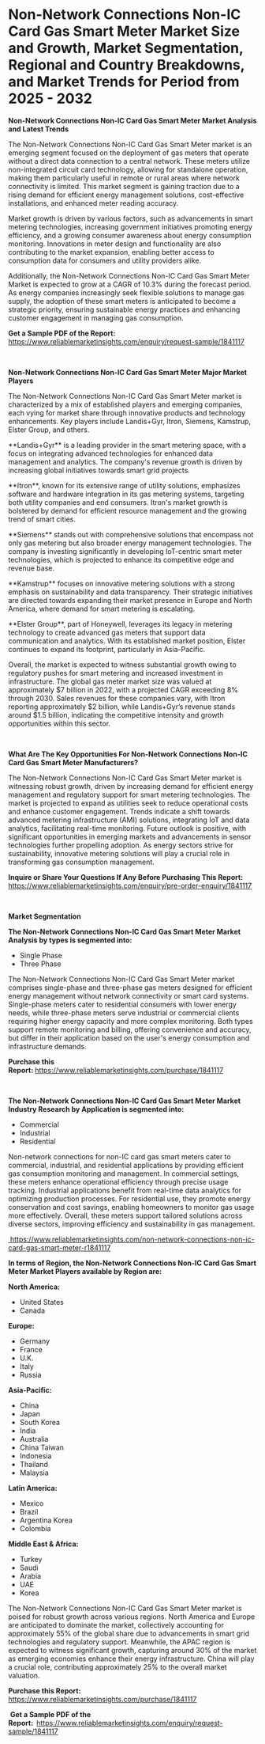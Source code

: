 <p><h1>Non-Network Connections Non-IC Card Gas Smart Meter Market Size and Growth, Market Segmentation, Regional and Country Breakdowns, and Market Trends for Period from 2025 -  2032</h1></p><p><strong>Non-Network Connections Non-IC Card Gas Smart Meter Market Analysis and Latest Trends</strong></p>
<p><p>The Non-Network Connections Non-IC Card Gas Smart Meter market is an emerging segment focused on the deployment of gas meters that operate without a direct data connection to a central network. These meters utilize non-integrated circuit card technology, allowing for standalone operation, making them particularly useful in remote or rural areas where network connectivity is limited. This market segment is gaining traction due to a rising demand for efficient energy management solutions, cost-effective installations, and enhanced meter reading accuracy.</p><p>Market growth is driven by various factors, such as advancements in smart metering technologies, increasing government initiatives promoting energy efficiency, and a growing consumer awareness about energy consumption monitoring. Innovations in meter design and functionality are also contributing to the market expansion, enabling better access to consumption data for consumers and utility providers alike.</p><p>Additionally, the Non-Network Connections Non-IC Card Gas Smart Meter Market is expected to grow at a CAGR of 10.3% during the forecast period. As energy companies increasingly seek flexible solutions to manage gas supply, the adoption of these smart meters is anticipated to become a strategic priority, ensuring sustainable energy practices and enhancing customer engagement in managing gas consumption.</p></p>
<p><strong>Get a Sample PDF of the Report:&nbsp;</strong> <a href="https://www.reliablemarketinsights.com/enquiry/request-sample/1841117?utm_campaign=3090&utm_medium=2&utm_source=Github&utm_content=ia&utm_term=16042025&utm_id=non-network-connections-non-ic-card-gas-smart-meter">https://www.reliablemarketinsights.com/enquiry/request-sample/1841117</a></p>
<p>&nbsp;</p>
<p><strong>Non-Network Connections Non-IC Card Gas Smart Meter Major Market Players</strong></p>
<p><p>The Non-Network Connections Non-IC Card Gas Smart Meter market is characterized by a mix of established players and emerging companies, each vying for market share through innovative products and technology enhancements. Key players include Landis+Gyr, Itron, Siemens, Kamstrup, Elster Group, and others.</p><p>**Landis+Gyr** is a leading provider in the smart metering space, with a focus on integrating advanced technologies for enhanced data management and analytics. The company's revenue growth is driven by increasing global initiatives towards smart grid projects. </p><p>**Itron**, known for its extensive range of utility solutions, emphasizes software and hardware integration in its gas metering systems, targeting both utility companies and end consumers. Itron's market growth is bolstered by demand for efficient resource management and the growing trend of smart cities.</p><p>**Siemens** stands out with comprehensive solutions that encompass not only gas metering but also broader energy management technologies. The company is investing significantly in developing IoT-centric smart meter technologies, which is projected to enhance its competitive edge and revenue base.</p><p>**Kamstrup** focuses on innovative metering solutions with a strong emphasis on sustainability and data transparency. Their strategic initiatives are directed towards expanding their market presence in Europe and North America, where demand for smart metering is escalating.</p><p>**Elster Group**, part of Honeywell, leverages its legacy in metering technology to create advanced gas meters that support data communication and analytics. With its established market position, Elster continues to expand its footprint, particularly in Asia-Pacific.</p><p>Overall, the market is expected to witness substantial growth owing to regulatory pushes for smart metering and increased investment in infrastructure. The global gas meter market size was valued at approximately $7 billion in 2022, with a projected CAGR exceeding 8% through 2030. Sales revenues for these companies vary, with Itron reporting approximately $2 billion, while Landis+Gyr’s revenue stands around $1.5 billion, indicating the competitive intensity and growth opportunities within this sector.</p></p>
<p>&nbsp;</p>
<p><strong>What Are The Key Opportunities For Non-Network Connections Non-IC Card Gas Smart Meter Manufacturers?</strong></p>
<p><p>The Non-Network Connections Non-IC Card Gas Smart Meter market is witnessing robust growth, driven by increasing demand for efficient energy management and regulatory support for smart metering technologies. The market is projected to expand as utilities seek to reduce operational costs and enhance customer engagement. Trends indicate a shift towards advanced metering infrastructure (AMI) solutions, integrating IoT and data analytics, facilitating real-time monitoring. Future outlook is positive, with significant opportunities in emerging markets and advancements in sensor technologies further propelling adoption. As energy sectors strive for sustainability, innovative metering solutions will play a crucial role in transforming gas consumption management.</p></p>
<p><strong>Inquire or Share Your Questions If Any Before Purchasing This Report:</strong> <a href="https://www.reliablemarketinsights.com/enquiry/pre-order-enquiry/1841117?utm_campaign=3090&utm_medium=2&utm_source=Github&utm_content=ia&utm_term=16042025&utm_id=non-network-connections-non-ic-card-gas-smart-meter">https://www.reliablemarketinsights.com/enquiry/pre-order-enquiry/1841117</a></p>
<p>&nbsp;</p>
<p><strong>Market Segmentation</strong></p>
<p><strong>The Non-Network Connections Non-IC Card Gas Smart Meter Market Analysis by types is segmented into:</strong></p>
<p><ul><li>Single Phase</li><li>Three Phase</li></ul></p>
<p><p>The Non-Network Connections Non-IC Card Gas Smart Meter market comprises single-phase and three-phase gas meters designed for efficient energy management without network connectivity or smart card systems. Single-phase meters cater to residential consumers with lower energy needs, while three-phase meters serve industrial or commercial clients requiring higher energy capacity and more complex monitoring. Both types support remote monitoring and billing, offering convenience and accuracy, but differ in their application based on the user's energy consumption and infrastructure demands.</p></p>
<p><strong>Purchase this Report:&nbsp;</strong><a href="https://www.reliablemarketinsights.com/purchase/1841117?utm_campaign=3090&utm_medium=2&utm_source=Github&utm_content=ia&utm_term=16042025&utm_id=non-network-connections-non-ic-card-gas-smart-meter">https://www.reliablemarketinsights.com/purchase/1841117</a></p>
<p>&nbsp;</p>
<p><strong>The Non-Network Connections Non-IC Card Gas Smart Meter Market Industry Research by Application is segmented into:</strong></p>
<p><ul><li>Commercial</li><li>Industrial</li><li>Residential</li></ul></p>
<p><p>Non-network connections for non-IC card gas smart meters cater to commercial, industrial, and residential applications by providing efficient gas consumption monitoring and management. In commercial settings, these meters enhance operational efficiency through precise usage tracking. Industrial applications benefit from real-time data analytics for optimizing production processes. For residential use, they promote energy conservation and cost savings, enabling homeowners to monitor gas usage more effectively. Overall, these meters support tailored solutions across diverse sectors, improving efficiency and sustainability in gas management.</p></p>
<p><a href="https://www.reliablemarketinsights.com/non-network-connections-non-ic-card-gas-smart-meter-r1841117?utm_campaign=3090&utm_medium=2&utm_source=Github&utm_content=ia&utm_term=16042025&utm_id=non-network-connections-non-ic-card-gas-smart-meter">&nbsp;https://www.reliablemarketinsights.com/non-network-connections-non-ic-card-gas-smart-meter-r1841117</a></p>
<p><strong>In terms of Region, the Non-Network Connections Non-IC Card Gas Smart Meter Market Players available by Region are:</strong></p>
<p>
    <p> <strong> North America: </strong>
        <ul>
            <li>United States</li>
            <li>Canada</li>
        </ul>
        </p> 
    <p> <strong> Europe: </strong>
        <ul>
            <li>Germany</li>
            <li>France</li>
            <li>U.K.</li>
            <li>Italy</li>
            <li>Russia</li>
        </ul>
        </p> 
    <p> <strong> Asia-Pacific: </strong>
        <ul>
            <li>China</li>
            <li>Japan</li>
            <li>South Korea</li>
            <li>India</li>
            <li>Australia</li>
            <li>China Taiwan</li>
            <li>Indonesia</li>
            <li>Thailand</li>
            <li>Malaysia</li>
        </ul>
        </p> 
    <p> <strong> Latin America: </strong>
        <ul>
            <li>Mexico</li>
            <li>Brazil</li>
            <li>Argentina Korea</li>
            <li>Colombia</li>
        </ul>
        </p> 
    <p> <strong> Middle East & Africa: </strong>
        <ul>
            <li>Turkey</li>
            <li>Saudi</li>
            <li>Arabia</li>
            <li>UAE</li>
            <li>Korea</li>
        </ul>
    </p>
    </p>
<p><p>The Non-Network Connections Non-IC Card Gas Smart Meter market is poised for robust growth across various regions. North America and Europe are anticipated to dominate the market, collectively accounting for approximately 55% of the global share due to advancements in smart grid technologies and regulatory support. Meanwhile, the APAC region is expected to witness significant growth, capturing around 30% of the market as emerging economies enhance their energy infrastructure. China will play a crucial role, contributing approximately 25% to the overall market valuation.</p></p>
<p><strong>Purchase this Report: </strong><a href="https://www.reliablemarketinsights.com/purchase/1841117?utm_campaign=3090&utm_medium=2&utm_source=Github&utm_content=ia&utm_term=16042025&utm_id=non-network-connections-non-ic-card-gas-smart-meter">https://www.reliablemarketinsights.com/purchase/1841117</a></p>
<p>&nbsp;<strong>Get a Sample PDF of the Report:&nbsp;&nbsp;</strong><a href="https://www.reliablemarketinsights.com/enquiry/request-sample/1841117?utm_campaign=3090&utm_medium=2&utm_source=Github&utm_content=ia&utm_term=16042025&utm_id=non-network-connections-non-ic-card-gas-smart-meter">https://www.reliablemarketinsights.com/enquiry/request-sample/1841117</a></p>
<p><strong></strong></p>
<p><p></p><p></p><p></p></p>